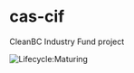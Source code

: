 # cas-cif
CleanBC Industry Fund project

![Lifecycle:Maturing](https://img.shields.io/badge/Lifecycle-Maturing-007EC6)

